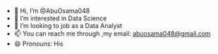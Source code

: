 - 👋 Hi, I’m @AbuOsama048
- 👀 I’m interested in Data Science
- 💞️ I’m looking to job as a Data Analyst
- 📫 You can reach me through ,my email: abuosama048@gmail.com
- 😄 Pronouns: His


<!---
AbuOsama048/AbuOsama048 is a ✨ special ✨ repository because its `README.md` (this file) appears on your GitHub profile.
You can click the Preview link to take a look at your changes.
--->
